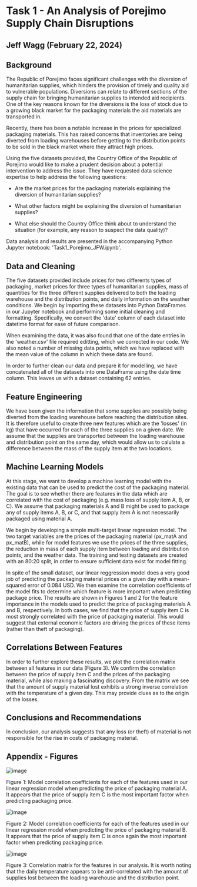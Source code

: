 # Task 1 - An Analysis of Porejimo Supply Chain Disruptions
## Jeff Wagg (February 22, 2024)

## Background

The Republic of Porejimo faces significant challenges with the diversion of humanitarian supplies, which hinders the provision of timely and quality aid to vulnerable populations. Diversions can relate to different sections of the supply chain for bringing humanitarian supplies to intended aid recipients. One of the key reasons known for the diversions is the loss of stock due to a growing black market for the packaging materials the aid materials are transported in.

Recently, there has been a notable increase in the prices for specialized packaging materials. This has raised concerns that inventories are being diverted from loading warehouses before getting to the distribution points to be sold in the black market where they attract high prices.

Using the five datasets provided, the Country Office of the Republic of Porejimo would like to make a prudent decision about a potential intervention to address the issue. They have requested data science expertise to help address the following questions:

- Are the market prices for the packaging materials explaining the diversion of humanitarian supplies?

- What other factors might be explaining the diversion of humanitarian supplies?

- What else should the Country Office think about to understand the situation (for example, any reason to suspect the data quality)?

Data analysis and results are presented in the accompanying Python Jupyter notebook: 'Task1_Porejimo_JFW.ipynb'. 

## Data and Cleaning

The five datasets provided include prices for two differents types of packaging, market prices for three types of humanitarian supplies, mass of quantities for the three different supplies delivered to both the loading warehouse and the distribution points, and daily information on the weather conditions. We begin by importing these datasets into Python DataFrames in our Jupyter notebook and performing some initial cleaning and formatting. Specifically, we convert the 'date' column of each dataset into datetime format for ease of future comparison. 

When examining the data, it was also found that one of the date entries in the 'weather.csv' file required editting, which we corrected in our code. We also noted a number of missing data points, which we have replaced with the mean value of the column in which these data are found. 

In order to further clean our data and prepare it for modelling, we have concatenated all of the datasets into one DataFrame using the date time column. This leaves us with a dataset containing 62 entries. 

## Feature Engineering

We have been given the information that some supplies are possibly being diverted from the loading warehouse before reaching the distribution sites. It is therefore useful to create three new features which are the 'losses' (in kg) that have occurred for each of the three supplies on a given date. We assume that the supplies are transported between the loading warehouse and distribution point on the same day, which would allow us to calulate a difference between the mass of the supply item at the two locations. 

## Machine Learning Models

At this stage, we want to develop a machine learning model with the existing data that can be used to predict the cost of the packaging material. The goal is to see whether there are features in the data which are correlated with the cost of packaging (e.g. mass loss of supply item A, B, or C). We assume that packaging materials A and B might be used to package any of supply items A, B, or C, and that supply item A is not necessarily packaged using material A.   

We begin by developing a simple multi-target linear regression model. The two target variables are the prices of the packaging material (px_matA and px_matB), while for model features we use the prices of the three supplies, the reduction in mass of each supply item between loading and distribution points, and the weather data. The training and testing datasets are created with an 80:20 split, in order to ensure sufficient data exist for model fitting.  

In spite of the small dataset, our linear reggression model does a very good job of predicting the packaging material prices on a given day with a mean-squared error of 0.084 USD. We then examine the correlation coefficients of the model fits to determine which feature is more important when predicting package price. The results are shown in Figures 1 and 2 for the feature importance in the models used to predict the price of packaging materials A and B, respectively. In both cases, we find that the price of supply item C is most strongly correlated with the price of packaging material. This would suggest that external economic factors are driving the prices of these items (rather than theft of packaging). 

## Correlations Between Features

In order to further explore these results, we plot the correlation matrix between all features in our data (Figure 3). We confirm the correlation between the price of supply item C and the prices of the packaging material, while also making a fascinating discovery. From the matrix we see that the amount of supply material lost exhibits a strong inverse correlation with the temperature of a given day. This may provide clues as to the origin of the losses. 

## Conclusions and Recommendations

In conclusion, our analysis suggests that any loss (or theft) of material is not responsible for the rise in costs of packaging material. 

## Appendix - Figures

![image](https://github.com/waggjeff/UNICEF/assets/33003589/f75ef78b-8ad4-4df2-9f73-88c75ea8830a)

Figure 1: Model correlation coefficients for each of the features used in our linear regression model when predicting the price of packaging material A. It appears that the price of supply item C is the most important factor when predicting packaging price. 

![image](https://github.com/waggjeff/UNICEF/assets/33003589/a19f679b-6870-4576-8167-0a09f729644d)

Figure 2: Model correlation coefficients for each of the features used in our linear regression model when predicting the price of packaging material B. It appears that the price of supply item C is once again the most important factor when predicting packaging price. 

![image](https://github.com/waggjeff/UNICEF/assets/33003589/404e1968-66cf-434b-87f6-bdae552386ba)

Figure 3: Correlation matrix for the features in our analysis. It is worth noting that the daily temperature appears to be anti-correlated with the amount of supplies lost between the loading warehouse and the distribution point. 
